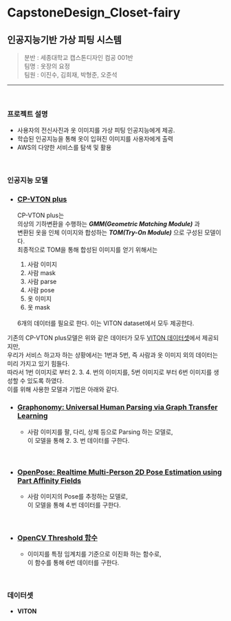 # CapstoneDesign_Closet-fairy

## 인공지능기반 가상 피팅 시스템

> 분반 : 세종대학교 캡스톤디자인 컴공 001반 <br>
> 팀명 : 옷장의 요정 <br>
> 팀원 : 이진수, 김희재, 박형준, 오준석

-------

<br>

### 프로젝트 설명
- 사용자의 전신사진과 옷 이미지를 가상 피팅 인공지능에게 제공.
- 학습된 인공지능을 통해 옷이 입혀진 이미지를 사용자에게 출력
- AWS의 다양한 서비스를 탐색 및 활용

<br>

### 인공지능 모델
- ### **[CP-VTON plus](https://minar09.github.io/cpvtonplus/)** <br>

    CP-VTON plus는 <br>
의상의 기하변환을 수행하는  ***GMM(Geometric Matching Module)*** 과 <br>
변환된 옷을 인체 이미지와 합성하는 ***TOM(Try-On Module)*** 으로 구성된 모델이다.<br>
최종적으로 TOM을 통해 합성된 이미지를 얻기 위해서는 <br>
    1. 사람 이미지
    2. 사람 mask
    3. 사람 parse
    4. 사람 pose
    5. 옷 이미지
    6. 옷 mask

    <br>
    6개의 데이터를 필요로 한다. 이는 VITON dataset에서 모두 제공한다.
    
    <br>
기존의 CP-VTON plus모델은 위와 같은 데이터가 모두 [VITON 데이터셋](#데이터셋)에서 제공되지만,<br>
우리가 서비스 하고자 하는 상황에서는 1번과 5번, 즉 사람과 옷 이미지 외의 데이터는 미리 가지고 있기 힘들다.<br>   따라서 1번 이미지로 부터 2. 3. 4. 번의 이미지를, 5번 이미지로 부터 6번 이미지를 생성할 수 있도록 하였다. <br>
이를 위해 사용한 모델과 기법은 아래와 같다.<br>

- ### [Graphonomy: Universal Human Parsing via Graph Transfer Learning](https://openaccess.thecvf.com/content_CVPR_2019/html/Gong_Graphonomy_Universal_Human_Parsing_via_Graph_Transfer_Learning_CVPR_2019_paper.html)
    - 사람 이미지를 팔, 다리, 상체 등으로 Parsing 하는 모델로,<br>
    이 모델을 통해 2. 3. 번 데이터를 구한다.

<br>

- ### [OpenPose: Realtime Multi-Person 2D Pose Estimation using Part Affinity Fields](https://arxiv.org/abs/1812.08008)
    - 사람 이미지의 Pose를 추정하는 모델로,<br>
    이 모델을 통해 4.번 데이터를 구한다.

<br>    

- ### [OpenCV Threshold 함수](https://opencv-python.readthedocs.io/en/latest/doc/09.imageThresholding/imageThresholding.html)
     - 이미지를 특정 임계치를 기준으로 이진화 하는 함수로,<br>
     이 함수를 통해 6번 데이터를 구한다.


<br>

### 데이터셋
- **VITON** 



